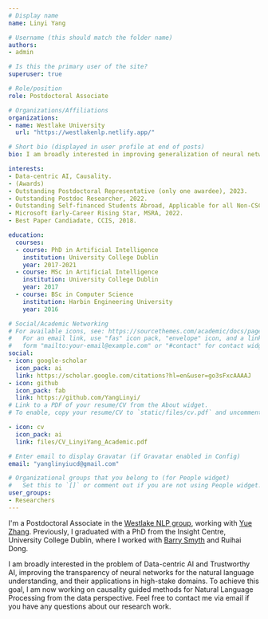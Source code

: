 ```yaml
---
# Display name
name: Linyi Yang

# Username (this should match the folder name)
authors:
- admin

# Is this the primary user of the site?
superuser: true

# Role/position
role: Postdoctoral Associate

# Organizations/Affiliations
organizations:
- name: Westlake University
  url: "https://westlakenlp.netlify.app/"

# Short bio (displayed in user profile at end of posts)
bio: I am broadly interested in improving generalization of neural networks in real natural language understanding, especially for financial applications.

interests:
- Data-centric AI, Causality.
- (Awards)
- Outstanding Postdoctoral Representative (only one awardee), 2023.
- Outstanding Postdoc Researcher, 2022.
- Outstanding Self-financed Students Abroad, Applicable for all Non-CSC PhDs (10,000 dollars, 50 awardee, only one winner in Ireland), 2021.
- Microsoft Early-Career Rising Star, MSRA, 2022.
- Best Paper Candiadate, CCIS, 2018.

education:
  courses:
  - course: PhD in Artificial Intelligence
    institution: University College Dublin
    year: 2017-2021
  - course: MSc in Artificial Intelligence
    institution: University College Dublin
    year: 2017
  - course: BSc in Computer Science
    institution: Harbin Engineering University
    year: 2016

# Social/Academic Networking
# For available icons, see: https://sourcethemes.com/academic/docs/page-builder/#icons
#   For an email link, use "fas" icon pack, "envelope" icon, and a link in the
#   form "mailto:your-email@example.com" or "#contact" for contact widget.
social:
- icon: google-scholar
  icon_pack: ai
  link: https://scholar.google.com/citations?hl=en&user=go3sFxcAAAAJ
- icon: github
  icon_pack: fab
  link: https://github.com/YangLinyi/
# Link to a PDF of your resume/CV from the About widget.
# To enable, copy your resume/CV to `static/files/cv.pdf` and uncomment the lines below.

- icon: cv
  icon_pack: ai
  link: files/CV_LinyiYang_Academic.pdf

# Enter email to display Gravatar (if Gravatar enabled in Config)
email: "yanglinyiucd@gmail.com"

# Organizational groups that you belong to (for People widget)
#   Set this to `[]` or comment out if you are not using People widget.
user_groups:
- Researchers
---
```


I'm a Postdoctoral Associate in the [Westlake NLP group](https://twitter.com/nlpwestlake?lang=en), working with [Yue Zhang](https://frcchang.github.io/). Previously, I graduated with a PhD from the Insight Centre, University College Dublin, where I worked with [Barry Smyth](https://people.ucd.ie/barry.smyth) and Ruihai Dong. 

I am broadly interested in the problem of Data-centric AI and Trustworthy AI, improving the transparency of neural networks for the natural language understanding, and their applications in high-stake domains. To achieve this goal, I am now working on causality guided methods for Natural Language Processing from the data perspective. Feel free to contact me via email if you have any questions about our research work.
